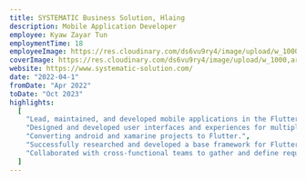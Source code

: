 ```yaml
---
title: SYSTEMATIC Business Solution, Hlaing
description: Mobile Application Developer
employee: Kyaw Zayar Tun
employmentTime: 18
employeeImage: https://res.cloudinary.com/ds6vu9ry4/image/upload/w_1000,ar_1:1,c_fill,g_auto,e_art:hokusai/v1722995658/projects/4_ztuzx4.png
coverImage: https://res.cloudinary.com/ds6vu9ry4/image/upload/w_1000,ar_1:1,c_fill,g_auto,e_art:hokusai/v1722995658/projects/4_ztuzx4.png
website: https://www.systematic-solution.com/
date: "2022-04-1"
fromDate: "Apr 2022"
toDate: "Oct 2023"
highlights:
  [
    "Lead, maintained, and developed mobile applications in the Flutter team.",
    "Designed and developed user interfaces and experiences for multiple applications.",
    "Converting android and xamarine projects to Flutter.",
    "Successfully researched and developed a base framework for Flutter projects, reducing development time by 20%.",
    "Collaborated with cross-functional teams to gather and define requirements, leading to the successful delivery of 3 major projects.",
  ]
---
```

